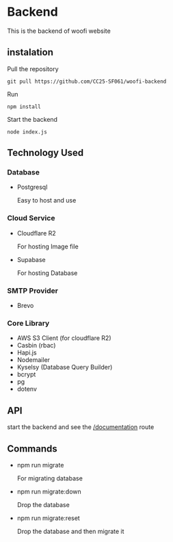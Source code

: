 # Backend

This is the backend of woofi website

## instalation

Pull the repository

```
git pull https://github.com/CC25-SF061/woofi-backend
```

Run

```
npm install
```

Start the backend

```
node index.js
```

## Technology Used

### Database

-   Postgresql
    <p>Easy to host and use</p>

### Cloud Service

-   Cloudflare R2
    <p>For hosting Image file</p>
-   Supabase
    <p>For hosting Database</p>

### SMTP Provider

-   Brevo

### Core Library

-   AWS S3 Client (for cloudflare R2)
-   Casbin (rbac)
-   Hapi.js
-   Nodemailer
-   Kyselsy (Database Query Builder)
-   bcrypt
-   pg
-   dotenv

## API

start the backend and see the [/documentation](http://localhost:8070) route

## Commands

-   npm run migrate
    <p>For migrating database</p>
-   npm run migrate:down
    <p>Drop the database</p>
-   npm run migrate:reset
    <p>Drop the database and then migrate it</p>
